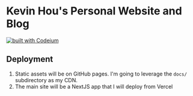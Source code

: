 # Kevin Hou's Personal Website and Blog

[![built with Codeium](https://codeium.com/badges/main)](https://codeium.com?repo_name=khou22%2Fkhou22.github.io)

## Deployment

1. Static assets will be on GitHub pages. I'm going to leverage the `docs/` subdirectory as my CDN.
2. The main site will be a NextJS app that I will deploy from Vercel

